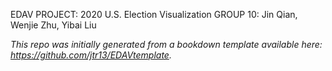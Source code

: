 EDAV PROJECT: 2020 U.S. Election Visualization
GROUP 10: Jin Qian, Wenjie Zhu, Yibai Liu

*This repo was initially generated from a bookdown template available here: https://github.com/jtr13/EDAVtemplate.*	
